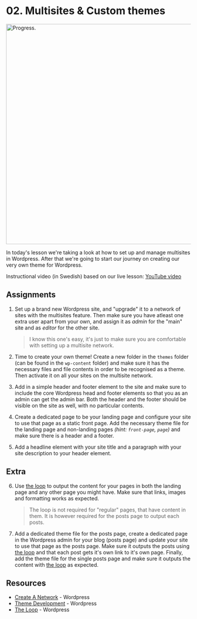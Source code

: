 # 02. Multisites & Custom themes
<img src="https://media.giphy.com/media/l0O2R0sDjnC8GBTfa/giphy.gif" alt="Progress." width="600">

In today's lesson we're taking a look at how to set up and manage multisites in Wordpress. After that we're going to start our journey on creating our very own theme for Wordpress.

Instructional video (in Swedish) based on our live lesson: [YouTube video](https://www.youtube.com/watch?v=4QQ_JmdccQ0)

## Assignments

1.
    Set up a brand new Wordpress site, and "upgrade" it to a network of sites with the multisites feature. Then make sure you have atleast one extra user apart from your own, and assign it as *admin* for the "main" site and as *editor* for the other site.

    > I know this one's easy, it's just to make sure you are comfortable with setting up a multisite network.

2.
    Time to create your own theme! Create a new folder in the `themes` folder (can be found in the `wp-content` folder) and make sure it has the necessary files and file contents in order to be recognised as a theme. Then activate it on all your sites on the multisite network.

3.
    Add in a simple header and footer element to the site and make sure to include the core Wordpress head and footer elements so that you as an admin can get the admin bar. Both the header and the footer should be visible on the site as well, with no particular contents.

4.
    Create a dedicated page to be your landing page and configure your site to use that page as a static front page. Add the necessary theme file for the landing page and non-landing pages *(hint: `front-page`, `page`)* and make sure there is a header and a footer.

5.
    Add a headline element with your site title and a paragraph with your site description to your header element.

## Extra

6.
    Use [the loop](https://codex.wordpress.org/The_Loop) to output the content for your pages in both the landing page and any other page you might have. Make sure that links, images and formatting works as expected.

    > The loop is not required for "regular" pages, that have content in them. It is however required for the posts page to output each posts.

7.
    Add a dedicated theme file for the posts page, create a dedicated page in the Wordpress admin for your blog (posts page) and update your site to use that page as the posts page. Make sure it outputs the posts using [the loop](https://codex.wordpress.org/The_Loop) and that each post gets it's own link to it's own page. Finally, add the theme file for the single posts page and make sure it outputs the content with [the loop](https://codex.wordpress.org/The_Loop) as expected.

## Resources

- [Create A Network](https://codex.wordpress.org/Create_A_Network) - Wordpress
- [Theme Development](https://codex.wordpress.org/Theme_Development) - Wordpress
- [The Loop](https://codex.wordpress.org/The_Loop) - Wordpress
